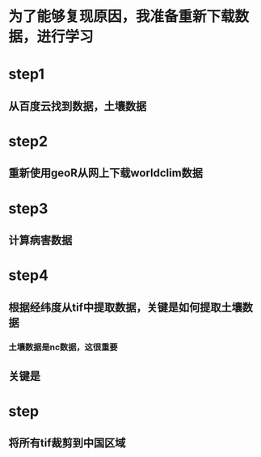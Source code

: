 # 为了能够复现原因，我准备重新下载数据，进行学习

# step1

## 从百度云找到数据，土壤数据

# step2

## 重新使用geoR从网上下载worldclim数据

# step3

## 计算病害数据


# step4


## 根据经纬度从tif中提取数据，关键是如何提取土壤数据


### 土壤数据是nc数据，这很重要



## 关键是

# step

## 将所有tif裁剪到中国区域





